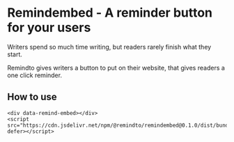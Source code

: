 # Remindembed - A reminder button for your users

Writers spend so much time writing, but readers rarely finish what they start.

Remindto gives writers a button to put on their website, that gives readers a one click reminder.

## How to use
```
<div data-remind-embed></div>
<script src="https://cdn.jsdelivr.net/npm/@remindto/remindembed@0.1.0/dist/bundle.min.js" defer></script>
```
